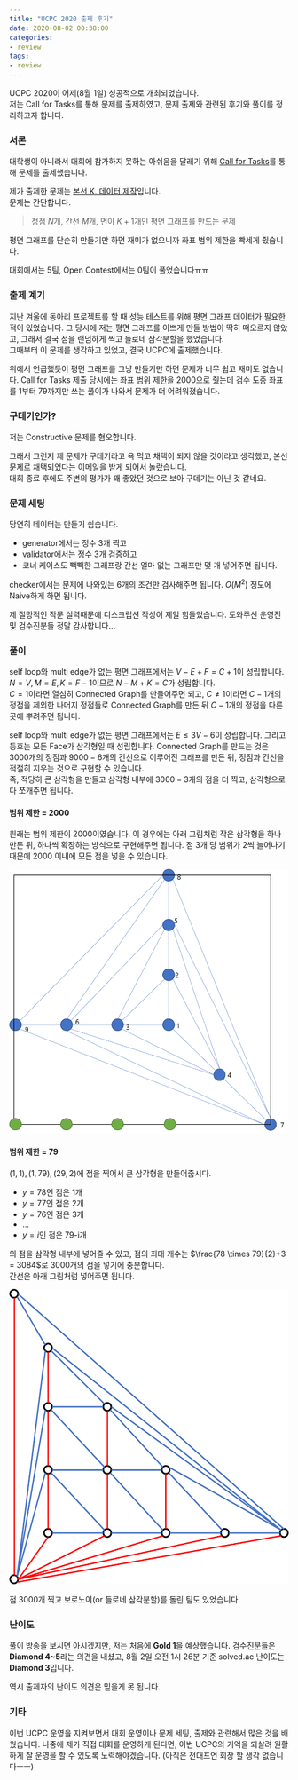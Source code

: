 ```yaml
---
title: "UCPC 2020 출제 후기"
date: 2020-08-02 00:38:00
categories:
- review
tags:
- review
---
```


UCPC 2020이 어제(8월 1일) 성공적으로 개최되었습니다.<br>
저는 Call for Tasks를 통해 문제를 출제하였고, 문제 출제와 관련된 후기와 풀이를 정리하고자 합니다.

### 서론
대학생이 아니라서 대회에 참가하지 못하는 아쉬움을 달래기 위해 [Call for Tasks](http://ucpc.me/tasks/)를 통해 문제를 출제했습니다.

제가 출제한 문제는 [본선 K. 데이터 제작](https://www.acmicpc.net/problem/19552)입니다.<br>
문제는 간단합니다.

> 정점 $N$개, 간선 $M$개, 면이 $K+1$개인 평면 그래프를 만드는 문제

평면 그래프를 단순히 만들기만 하면 재미가 없으니까 좌표 범위 제한을 빡세게 줬습니다.

대회에서는 5팀, Open Contest에서는 0팀이 풀었습니다ㅠㅠ

### 출제 계기
지난 겨울에 동아리 프로젝트를 할 때 성능 테스트를 위해 평면 그래프 데이터가 필요한 적이 있었습니다. 그 당시에 저는 평면 그래프를 이쁘게 만들 방법이 딱히 떠오르지 않았고, 그래서 결국 점을 랜덤하게 찍고 들로네 삼각분할을 했었습니다.<br>
그때부터 이 문제를 생각하고 있었고, 결국 UCPC에 출제했습니다.

위에서 언급했듯이 평면 그래프를 그냥 만들기만 하면 문제가 너무 쉽고 재미도 없습니다. Call for Tasks 제출 당시에는 좌표 범위 제한을 2000으로 줬는데 검수 도중 좌표를 1부터 79까지만 쓰는 풀이가 나와서 문제가 더 어려워졌습니다.

### 구데기인가?
저는 Constructive 문제를 혐오합니다.

그래서 그런지 제 문제가 구데기라고 욕 먹고 채택이 되지 않을 것이라고 생각했고, 본선 문제로 채택되었다는 이메일을 받게 되어서 놀랐습니다.<br>
대회 종료 후에도 주변의 평가가 꽤 좋았던 것으로 보아 구데기는 아닌 것 같네요.

### 문제 세팅
당연히 데이터는 만들기 쉽습니다.
* generator에서는 정수 3개 찍고
* validator에서는 정수 3개 검증하고
* 코너 케이스도 빽빽한 그래프랑 간선 얼마 없는 그래프만 몇 개 넣어주면 됩니다.

checker에서는 문제에 나와있는 6개의 조건만 검사해주면 됩니다. $O(M^2)$ 정도에 Naive하게 하면 됩니다.

제 절망적인 작문 실력때문에 디스크립션 작성이 제일 힘들었습니다. 도와주신 운영진 및 검수진분들 정말 감사합니다...

### 풀이
self loop와 multi edge가 없는 평면 그래프에서는 $V-E+F=C+1$이 성립합니다. $N=V,M=E,K=F-1$이므로 $N-M+K=C$가 성립합니다.<Br>
$C = 1$이라면 열심히 Connected Graph를 만들어주면 되고, $C \neq 1$이라면 $C-1$개의 정점을 제외한 나머지 정점들로 Connected Graph를 만든 뒤 $C-1$개의 정점을 다른 곳에 뿌려주면 됩니다.

self loop와 multi edge가 없는 평면 그래프에서는 $E \leq 3V-6$이 성립합니다. 그리고 등호는 모든 Face가 삼각형일 때 성립합니다. Connected Graph를 만드는 것은 $3000$개의 정점과 $9000-6$개의 간선으로 이루어진 그래프를 만든 뒤, 정점과 간선을 적절히 지우는 것으로 구현할 수 있습니다.<br>
즉, 적당히 큰 삼각형을 만들고 삼각형 내부에 $3000-3$개의 점을 더 찍고, 삼각형으로 다 쪼개주면 됩니다.

#### 범위 제한 = 2000
원래는 범위 제한이 2000이였습니다. 이 경우에는 아래 그림처럼 작은 삼각형을 하나 만든 뒤, 하나씩 확장하는 방식으로 구현해주면 됩니다. 점 3개 당 범위가 2씩 늘어나기 때문에 2000 이내에 모든 점을 넣을 수 있습니다.

![](/img/vef2000.png)

#### 범위 제한 = 79
$(1, 1), (1, 79), (29, 2)$에 점을 찍어서 큰 삼각형을 만들어줍시다.

* $y = 78$인 점은 1개
* $y = 77$인 점은 2개
* $y = 76$인 점은 3개
* ...
* $y = i$인 점은 79-i개

의 점을 삼각형 내부에 넣어줄 수 있고, 점의 최대 개수는 $\frac{78 \times 79}{2}+3 = 3084$로 3000개의 점을 넣기에 충분합니다.<br>
간선은 아래 그림처럼 넣어주면 됩니다.

![](/img/vef79.png)

점 3000개 찍고 보로노이(or 들로네 삼각분할)를 돌린 팀도 있었습니다.

### 난이도
풀이 방송을 보시면 아시겠지만, 저는 처음에 **Gold 1**을 예상했습니다. 검수진분들은 **Diamond 4~5**라는 의견을 내셨고, 8월 2일 오전 1시 26분 기준 solved.ac 난이도는 **Diamond 3**입니다.

역시 출제자의 난이도 의견은 믿을게 못 됩니다.

### 기타
이번 UCPC 운영을 지켜보면서 대회 운영이나 문제 세팅, 출제와 관련해서 많은 것을 배웠습니다. 나중에 제가 직접 대회를 운영하게 된다면, 이번 UCPC의 기억을 되살려 원활하게 잘 운영을 할 수 있도록 노력해야겠습니다. (아직은 전대프연 회장 할 생각 없습니다ㅡㅡ)
